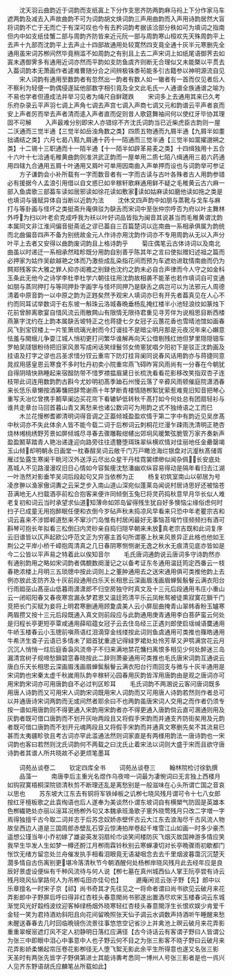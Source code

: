 <!-- { "loadSidebar": true } -->
　　沈天羽云曲韵近于词韵而支纸寘上下分作支思齐防两韵麻马祃上下分作家马车遮两韵及减去入声故曲韵不可为词韵胡文焕词韵三声用曲韵而入声用诗韵居然大盲将词韵不亡于无而亡于有深可叹也今有去矜词韵考据该洽部分秩如可为填词之指南但内中如支纸佳蟹二部与周韵齐防皆来近元阮一部与周韵寒山桓欢先天殊周韵平上去声十九部而沈韵平上去声止十四部故通用处较寛然四支竟全通十灰半元寒删先全通用虽宋词苏栁间然毕竟稍滥不如周韵之有别且上去二声宋词上如纸尾语御荠去如寘未遇御霁多有通用近词亦然而平韵如支防鱼虞齐则断无合理似又未能槩以平贯去入葢词韵本无萧画作者遽难曹随分合之间辨极铢黍茍能多引古籍参以神明源流自见
　　宋人词韵有通用至数韵者有忽然出一韵者有数人如一辙者有一首而仅见者后人不察利为轻便一韵偶侵遂延他部数字相引竟及全文此毛氏一人通谱全族通谱之喻为不易也学者但遵成法并举习见者为绳尺自鲜蹉跌
　　宋词多上去通用其来已久考乐府杂录云平声羽七调上声角七调去声宫七调入声商七调又元和韵谱云平声者哀而安上声者厉而举去声者清而逺入声者直而促则昔人歌筵舞袖间何以使红牙毕协其理固不可解
　　入声最难分别即宋人亦错综不齐沈氏词韵当已近柴虎臣古韵则一屋二沃通而三觉半通【三觉半如岳浊角数之类】四质五物通而九屑半通【九屑半如耋拙谲结之类】六月七曷八黠九屑通十药十一陌通而三觉半通【三觉半如翯擢邈朔之类】十二锡十三职通而十一陌半通【十一陌半如辟革易麦之类】十四缉独用十五合十六叶十七洽通毛稚黄曲韵则准洪武正韵而一屋单用二质七陌八缉通用三曷六药通用四辖九合通用五屑十叶通用又屑叶可单用因南曲入声单押而设也与词韵举可参证
　　方子谦韵会小补所载有一字而数音者有一字而古读与古叶各殊者古人用韵参错必有援据今人孟浪引用借以自文惑巳如辛稼轩歌麻通用鲜不疑之毛稚黄云古六麻一部入鱼虞歌三部葢车读如居邪读如徐花读如敷家读如姑麻读如磨他读如拖之类是也填词与骚赋异体自当断以近韵为法
　　沈休文四声韵中如朋与蒸靴与戈车与麻打与等卦画与怪坏之类挺斋升庵俱驳为鴃舌而宋词中至张仲宗呼否为府以叶主舞林外呼为扫以叶老俞克成呼我为袄以叶好词品皆指为闽音其说甚当而毛稚黄谓沈韵本属同文非江淮间偏音挺斋诋之谬已葢自三百篇楚词以迄南曲一系相承俱属为韵统而北曲偏音四声不备为别统故金元人作诗亦用沈韵作词亦不专用周韵从无以入声分叶平上去者又安得以曲韵废词韵且上格诗韵乎
　　菊庄偶笔云古体诗词以及南北曲虽以时递迁一系相承然畦畛既分用韵自别善乎陈其年之言曰使拟赠妇述祖之篇而必押家为姑作吴歈越艳之体而乃激些成乱染指花间而预为车遮劝进耽情南曲而仍为闗郑残客实大雅之罪人抑亦闺襜之别録也沈约之韵未必自合声律而今人守之如金科玉条此无他今之诗学李杜李杜学六朝往往用沈韵故相袭不能革也若作填词自可变通如朋与蒸同押打与等同押卦字画字与怪坏同押乃是鴃舌之病岂可以为法邪元人周德清着中原音韵一以中原之韵为正韪矣然予观宋人填词亦巳有开先者葢真见在人心不约而同耳试举数词于右东坡一斛珠云洛城春晩垂杨乱掩红楼半小池轻浪纹如篆烛下花前曾醉离歌宴自惜风流云雨散闗山有限情无限待君重见寻芳伴为说相思目断西楼燕篆字沈约在上韵本属鴃舌坡特正之也蒋捷七夕女冠子云蕙花香也雪晴池馆如画春风飞到宝钗楼上一片笙箫琉璃光射而今灯谩挂不是暗尘明月那是元夜况年来心嬾意怯羞与閙蛾儿争耍江城人悄初更打问繁华谁解再向天公借剔残红灺但梦里隠隠钿车罗帕吴牋银粉待把旧家风景写成闲话笑绿鬟邻女倚窻犹唱夕阳初下是驳正沈韵画及挂语及打字之谬也吕圣求惜分钗云重帘下防灯挂背阑同说春风话用韵亦与蒋捷同意晁叔用感皇恩云寒食不多时牡丹初卖小院重帘燕飞碍昨宵风雨尚有一分春在今朝犹自得阴晴快熟睡起来宿酲防带不惜罗襟揾眉黛日长梳洗看看花影移改笑指双杏子连枝带此词连用数韵酌古斟今尤妙明初髙季廸石州慢云落了辛彛风雨顿催庭院潇洒春来长恁乐章懒按酒筹慵把辞莺谢燕十年梦断青楼情随栁絮犹萦惹难覔旧知音把琴心重写夭冶忆曾携手鬭草阑边买花帘下看辘轳低转秋千髙打如今何处总有团扇轻衫与谁共走章台马回首暮山青又离愁来也诸公数词可为用韵之式不独绮语之工而巳
　　木兰花慢栁耆卿清明词得音调之正葢倾城盈盈欢情于第二字中有韵近见吴彦髙中秋词亦不失此体余人皆不能今载二词于后栁词云刺桐花烂漫乍疎雨洗清明正艳杏烧林缃桃绣野芳景如屏倾城尽寻春去骤雕鞍绀幰出郊坰风暖繁弦脆管万家齐奏新声盈盈鬭草踏青人艳冶递逢迎向路旁往往遗簪堕珥珠翠纵横欢情对佳丽地任金罍罄竭玉山倾却明朝永日画堂一枕春酲吴词云敞千门万戸瞰沧海烂银盘对沆瀣秋髙储胥雁过坠露生寒阑干眺河汉外送浮云尽出众星干丹桂霓裳缥缈似闻杂佩长安底处髙城人不见路漫漫叹旧日心情如今容鬓痩沈愁潘幽欢纵容易得动是隔年看归去江湖一叶浩然对影垂竿吴词后段起句又异当依栁为正
　　杨复初筑室南山以邨居为号凌彦翀以渔家傲词夀之云采芝步入南山道山深宛似蓬莱岛闻说村居诗思好还被恼苍苔满地无人扫载酒亭前松合抱客来便许同倾倒玉兔巳将灵药捣秋意早月华长似人难老复初和词云当时承望求仙道知薄命如郊岛留得残生犹自好多懊恼尘缘俗虑何时扫子已成童无用抱醉眠任便和衣倒今岁砧声秋未捣凉风早看来只恐中年老瞿宗吉和词云喜来不涉邯郸道愁来不窜沙门岛惟有村居闲最好无事恼苔堦竹径频频扫有酒可斟琴可抱长年拟看三松倒臼内灵砂亲自捣归隠早朝来未放真老宗吉既和此词复序云旧谱皆以仄声起欧公呼范文正为穷塞主首句所谓塞上秋来风景异正此格也他如王荆公之平岸小桥千嶂抱周清真之几日春阴寒恻恻谢无逸之秋水无痕清见底亦皆如是今二公皆以平声易之特着此以俟知音尔
　　毛氏唐词通韵说云唐词多守诗韵然亦有通别韵用之略如宋词韵者偶覩数阕漫记之以备考证东冬通用温廷筠定西番云一枝春艳浓楼上月明三五琐牕中按此词则上之董肿通用去之送宋通用俱可类推他韵上去例亦放此支防齐及十灰前段通用白乐天长相思云深画眉浅画眉蝉鬓鬅鬙云满衣阳台行雨廻巫山髙巫山低暮雨潇潇郎不归空房独守时真文及十三元后段通用韦庄小重山云一闭昭阳春又春夜寒宫漏永梦君恩又温廷筠清平乐云凤帐鸳被徒熏寂寞花鎻千门竞把长门买赋为妾将上明君寒删通用顾夐虞美人云小屏屈曲掩青山翠帏香粉玉罏寒两眉攒又按十三元后段既通入真文则前段应与此韵通用庚青通用李白菩萨蛮云何处是归程长亭更短亭覃咸通用薛昭蕴女冠子云去住岛经三正遇刘郎使启瑶缄语麌通用牛峤玉楼春云小玉牕前嗔燕语红泪滴穿金线缕按此词则鱼虞通用可类推也篠皓通用牛希济生查子云语已多情未了廻首犹重道记得緑罗裙处处怜芳草又尹鹗满宫花云月沉沉人悄悄一炷后庭香袅风流帝子不归来满地禁花慵扫离恨多相见少何处醉迷三岛漏清宫树子规啼愁鎻碧窓春晓按此二辞则萧豪通用可类推也毛氏唐宋词韵互通说云唐白乐天长相思云深画眉浅画眉蝉鬓鬅鬙云满衣阳台行雨回支与微与十灰半通用是宋词韵也宋秦太虚千秋嵗用队韵辛稼轩沁园春用灰韵皆浑用唐韵由是观之唐词亦可用宋韵宋词亦可用唐韵自不必过判区畛耳
　　毛氏词韵不两溷说云客问唐词既多用唐人诗韵而又可用宋人词韵宋词既用宋人词韵而又可用唐人诗韵若然则作者总可以并通唐诗宋词两韵而无或间然者耶余曰不也两韵虽唐宋词人交用之而作者仍须专按一谱如用唐韵则不得更通入宋韵用宋韵者亦不得更通入唐韵倘云直可溷通则用及灰韵者既可借口唐韵而不划开灰咍两段且又将假手宋韵而并通支齐防街矣用及元韵者既可借口唐韵而不划开元魂两段且又将假手宋韵而并通真文寒删先矣不其流易巳甚而太夷疆畛欤且考古词亦罕此滥通法然则词家直是有两様用韵法一唐诗韵也一宋词韵也客曰若然则沈氏词韵何不两载之曰沈氏止着宋法以词则大盛于宋而且欲守唐诗韵者其谱人所共晓故不必更烦笔墨耳

　　词苑丛谈卷二
　　钦定四库全书
　　词苑丛谈卷三
　　翰林院检讨徐釚撰
　　品藻一
　　南唐李后主重光名煜作乌夜啼一词最为凄惋词曰无言独上西楼月如钩寂寞梧桐深院锁清秋剪不断理还乱是离愁别是一般滋味在心头所谓亡国之音哀以思也
　　苏东坡大江东去有铜将军铁绰板之讥栁七晓风残月谓可令十七八女郎按红牙檀板歌之此袁绹语也后人遂奉为美谈然仆谓东坡词自有横槊气防固是英雄本色栁繊艳处亦丽以滛耳况杨栁外句又本魏承班渔歌子窻外晓莺残月只改二字増一字焉得独擅千古今取二词并志于后苏念奴娇赤壁怀古云大江东去浪淘尽千古风流人物故垒西边人道是三国周郎赤壁乱石穿云惊涛拍岸卷起千堆雪江山如画一时多少豪杰遥想公瑾当年小乔初嫁了雄姿英发羽扇纶巾谈笑间楼防灰飞烟灭故国神游多情应笑我早生华发人生如梦一樽还酹江月栁雨霖铃秋别云寒蝉凄切对长亭晩骤雨初歇都门怅饮无绪方留恋处兰舟催发执手相看泪眼竟无语凝咽念去去千里烟波暮霭沉沉楚天濶多情自古伤离别更堪冷落清秋节今朝酒醒何处杨栁岸晓风残月此去经年应是良辰好景虚设便纵有千种风流待与何人说【栁七墓在真州城西仙人掌王阮亭尝有诗云残月晓风仙掌路何人为吊栁屯田亦佳句也】
　　遯庵闲览云张子野【先】郎中以乐章擅名一时宋子京【祁】尚书奇其才先往见之一将命者谓曰尚书欲见云破月来花弄影郎中子野屏后呼曰得非红杏枝头春意閙尚书邪遂出置酒尽欢宋玉楼春词云东城渐觉风光好縠绉波纹迎客棹绿杨烟外晓寒轻红杏枝头春意閙浮生长恨欢娱少肯爱千金轻一笑为君持酒劝斜阳且向花间留晩照张天仙子调云水调数声持酒听午睡醒来愁未醒送春春去几时回临晩镜伤流景往事悠悠空记省沙上并禽池上暝云破月来花弄影重重翠幙宻遮灯风不定人初静明日落红应满径【古今诗话云有客谓子野曰人皆谓公为张三中即眼中泪心中事意中人也子野云何不目之为张三影客不晓子野曰云破月来花弄影娇柔懒起帘压卷花影栁径无人堕飞絮无影此余平生所得意也遂又名张三影　天圣时有两张先皆字子野俱第进士其能诗夀考悉同一博州人号张三影者是也一呉兴人见齐东野语胡氏应麟笔丛所载如此】
